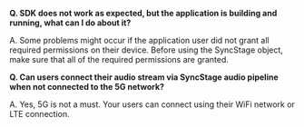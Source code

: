 __Q. SDK does not work as expected, but the application is building and running, what can I do about it?__

A. Some problems might occur if the application user did not grant all required permissions on their device. Before using the SyncStage object, make sure that all of the required permissions are granted.

__Q. Can users connect their audio stream via SyncStage audio pipeline when not connected to the 5G network?__

A. Yes, 5G is not a must. Your users can connect using their WiFi network or LTE connection.

